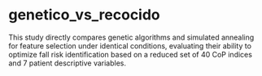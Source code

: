 # genetico_vs_recocido
This study directly compares genetic algorithms and simulated annealing for feature selection under identical conditions, evaluating their ability to optimize fall risk identification based on a reduced set of 40 CoP indices and 7 patient descriptive variables.
